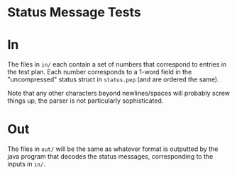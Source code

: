# Status Message Tests

# In
The files in `in/` each contain a set of numbers that correspond to
entries in the test plan. Each number corresponds to a 1-word field in the
"uncompressed" status struct in `status.pep` (and are ordered the same).

Note that any other characters beyond newlines/spaces will probably screw things
up, the parser is not particularly sophisticated.

# Out
The files in `out/` will be the same as whatever format is outputted by the java
program that decodes the status messages, corresponding to the inputs in `in/`.


